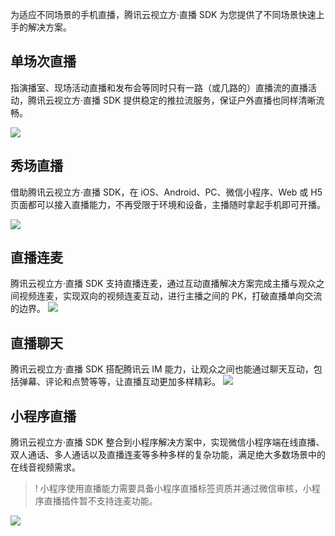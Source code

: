 为适应不同场景的手机直播，腾讯云视立方·直播 SDK 为您提供了不同场景快速上手的解决方案。
## 单场次直播
指演播室、现场活动直播和发布会等同时只有一路（或几路的）直播流的直播活动，腾讯云视立方·直播 SDK 提供稳定的推拉流服务，保证户外直播也同样清晰流畅。

![](https://main.qcloudimg.com/raw/4896edeeb09a64a152cc743b239bc24b.png)

## 秀场直播
借助腾讯云视立方·直播 SDK，在 iOS、Android、PC、微信小程序、Web 或 H5 页面都可以接入直播能力，不再受限于环境和设备，主播随时拿起手机即可开播。 

![](https://main.qcloudimg.com/raw/38dcfa2669f51d1ba13a55e1fafce33d.png)

## 直播连麦
腾讯云视立方·直播 SDK 支持直播连麦，通过互动直播解决方案完成主播与观众之间视频连麦，实现双向的视频连麦互动，进行主播之间的 PK，打破直播单向交流的边界。
![](https://main.qcloudimg.com/raw/bd9db977c165f8de76d2c59525ecc5a8.png)

## 直播聊天
腾讯云视立方·直播 SDK 搭配腾讯云 IM 能力，让观众之间也能通过聊天互动，包括弹幕、评论和点赞等等，让直播互动更加多样精彩。 
![](https://main.qcloudimg.com/raw/f34e01d26b2e69553cdc8dff1b2bf168.png)

## 小程序直播

腾讯云视立方·直播 SDK 整合到小程序解决方案中，实现微信小程序端在线直播、双人通话、多人通话以及直播连麦等多种多样的复杂功能，满足绝大多数场景中的在线音视频需求。

>! 小程序使用直播能力需要具备小程序直播标签资质并通过微信审核，小程序直播插件暂不支持连麦功能。

![](https://main.qcloudimg.com/raw/3a71cdcc2de8407f15af8a74b9c4695a.png)

